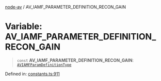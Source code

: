 [node-av](../globals.md) / AV\_IAMF\_PARAMETER\_DEFINITION\_RECON\_GAIN

# Variable: AV\_IAMF\_PARAMETER\_DEFINITION\_RECON\_GAIN

> `const` **AV\_IAMF\_PARAMETER\_DEFINITION\_RECON\_GAIN**: [`AVIAMFParamDefinitionType`](../type-aliases/AVIAMFParamDefinitionType.md)

Defined in: [constants.ts:911](https://github.com/seydx/av/blob/f8631fc881b394300b1479f511d55cf1c370a87f/src/constants/constants.ts#L911)
